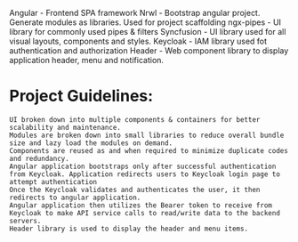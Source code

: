 Angular - Frontend SPA framework
Nrwl - Bootstrap angular project. Generate modules as libraries. Used for project scaffolding
ngx-pipes - UI library for commonly used pipes & filters
Syncfusion - UI library used for all visual layouts, components and styles.
Keycloak - IAM library used fot authentication and authorization
Header - Web component library to display application header, menu and notification.

Project Guidelines:
===================
    UI broken down into multiple components & containers for better scalability and maintenance.
    Modules are broken down into small libraries to reduce overall bundle size and lazy load the modules on demand.
    Components are reused as and when required to minimize duplicate codes and redundancy.
    Angular application bootstraps only after successful authentication from Keycloak. Application redirects users to Keycloak login page to attempt authentication
    Once the Keycloak validates and authenticates the user, it then redirects to angular application.
    Angular application then utilizes the Bearer token to receive from Keycloak to make API service calls to read/write data to the backend servers.
    Header library is used to display the header and menu items. 
    
